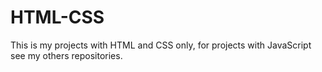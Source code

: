 # HTML-CSS
This is my projects with HTML and CSS only, for projects with JavaScript see my others repositories.
